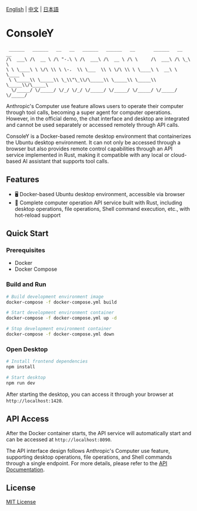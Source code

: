 [English](README.md) | [中文](README-zh.md) | [日本語](README-jp.md)

# ConsoleY

```
 ______   ______   __   __   ______   ______   __       ______   __  __   
/\  ___\ /\  __ \ /\ "-.\ \ /\  ___\ /\  __ \ /\ \     /\  ___\ /\ \_\ \  
\ \ \____\ \ \/\ \\ \ \-.  \\ \___  \\ \ \/\ \\ \ \____\ \  __\ \ \____ \ 
 \ \_____\\ \_____\\ \_\\"\_\\/\_____\\ \_____\\ \_____\\ \_____\\/\_____\
  \/_____/ \/_____/ \/_/ \/_/ \/_____/ \/_____/ \/_____/ \/_____/ \/_____/
```

Anthropic's Computer use feature allows users to operate their computer through tool calls, becoming a super agent for computer operations. However, in the official demo, the chat interface and desktop are integrated and cannot be used separately or accessed remotely through API calls.

ConsoleY is a Docker-based remote desktop environment that containerizes the Ubuntu desktop environment. It can not only be accessed through a browser but also provides remote control capabilities through an API service implemented in Rust, making it compatible with any local or cloud-based AI assistant that supports tool calls.

## Features

- 🖥️ Docker-based Ubuntu desktop environment, accessible via browser
- 🚀 Complete computer operation API service built with Rust, including desktop operations, file operations, Shell command execution, etc., with hot-reload support

## Quick Start

### Prerequisites
- Docker
- Docker Compose

### Build and Run

```bash
# Build development environment image
docker-compose -f docker-compose.yml build

# Start development environment container
docker-compose -f docker-compose.yml up -d

# Stop development environment container
docker-compose -f docker-compose.yml down
```

### Open Desktop

```bash
# Install frontend dependencies
npm install

# Start desktop
npm run dev
```
After starting the desktop, you can access it through your browser at `http://localhost:1420`.

## API Access

After the Docker container starts, the API service will automatically start and can be accessed at `http://localhost:8090`.

The API interface design follows Anthropic's Computer use feature, supporting desktop operations, file operations, and Shell commands through a single endpoint. For more details, please refer to the [API Documentation](api.md).

## License

[MIT License](LICENSE) 